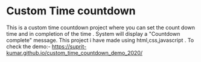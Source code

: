 # Custom Time countdown

This is a custom time countdown project where you can set the count down time and in completion of the time . System will display a "Countdown complete" message.
This project i have made using html,css,javascript . 
To check the demo:- https://suprit-kumar.github.io/custom_time_countdown_demo_2020/

